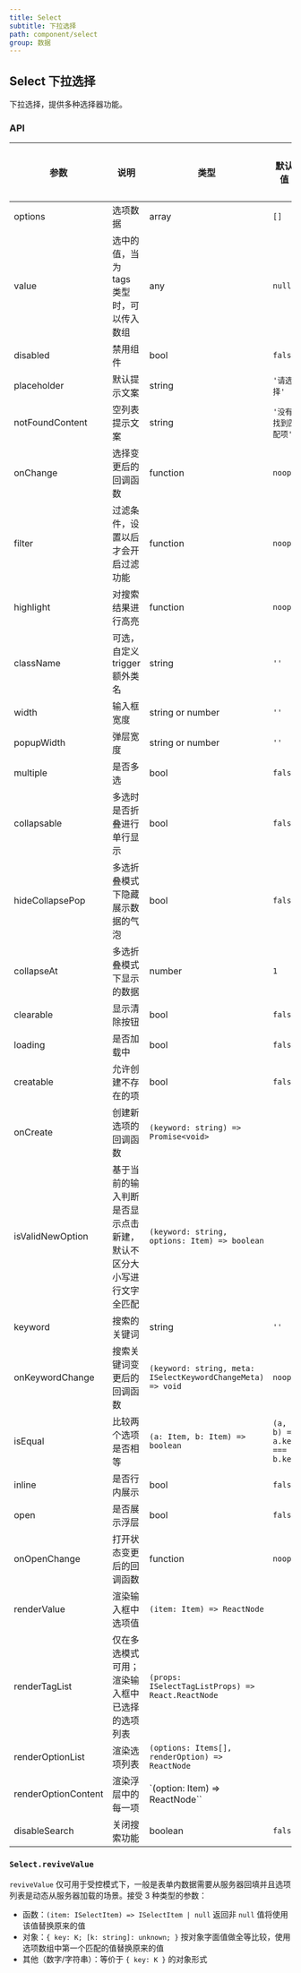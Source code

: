 ```yaml
---
title: Select
subtitle: 下拉选择
path: component/select
group: 数据
---
```


## Select 下拉选择

下拉选择，提供多种选择器功能。

### API

| 参数                | 说明                                                               | 类型                                                        | 默认值                      | 是否必填 |
| ------------------- | ------------------------------------------------------------------ | ----------------------------------------------------------- | --------------------------- | -------- |
| options             | 选项数据                                                           | array                                                       | `[]`                        | 是       |
| value               | 选中的值，当为 tags 类型时，可以传入数组                           | any                                                         | `null`                      | 否       |
| disabled            | 禁用组件                                                           | bool                                                        | `false`                     | 否       |
| placeholder         | 默认提示文案                                                       | string                                                      | `'请选择'`                  | 否       |
| notFoundContent     | 空列表提示文案                                                     | string                                                      | `'没有找到匹配项'`          | 否       |
| onChange            | 选择变更后的回调函数                                               | function                                                    | `noop`                      | 否       |
| filter              | 过滤条件，设置以后才会开启过滤功能                                 | function                                                    | `noop`                      | 否       |
| highlight           | 对搜索结果进行高亮                                                 | function                                                    | `noop`                      | 否       |
| className           | 可选，自定义 trigger 额外类名                                      | string                                                      | `''`                        | 否       |
| width               | 输入框宽度                                                         | string or number                                            | `''`                        | 否       |
| popupWidth          | 弹层宽度                                                           | string or number                                            | `''`                        | 否       |
| multiple            | 是否多选                                                           | bool                                                        | `false`                     | 否       |
| collapsable         | 多选时是否折叠进行单行显示                                         | bool                                                        | `false`                     | 否       |
| hideCollapsePop     | 多选折叠模式下隐藏展示数据的气泡                                   | bool                                                        | `false`                     | 否       |
| collapseAt          | 多选折叠模式下显示的数据                                           | number                                                      | `1`                         | 否       |
| clearable           | 显示清除按钮                                                       | bool                                                        | `false`                     | 否       |
| loading             | 是否加载中                                                         | bool                                                        | `false`                     | 否       |
| creatable           | 允许创建不存在的项                                                 | bool                                                        | `false`                     | 否       |
| onCreate            | 创建新选项的回调函数                                               | `(keyword: string) => Promise<void>`                        |                             | 否       |
| isValidNewOption    | 基于当前的输入判断是否显示点击新建，默认不区分大小写进行文字全匹配 | `(keyword: string, options: Item) => boolean`               |                             | 否       |
| keyword             | 搜索的关键词                                                       | string                                                      | `''`                        | 否       |
| onKeywordChange     | 搜索关键词变更后的回调函数                                         | `(keyword: string, meta: ISelectKeywordChangeMeta) => void` | `noop`                      | 否       |
| isEqual             | 比较两个选项是否相等                                               | `(a: Item, b: Item) => boolean`                             | `(a, b) => a.key === b.key` | 否       |
| inline              | 是否行内展示                                                       | bool                                                        | `false`                     | 否       |
| open                | 是否展示浮层                                                       | bool                                                        | `false`                     | 否       |
| onOpenChange        | 打开状态变更后的回调函数                                           | function                                                    | `noop`                      | 否       |
| renderValue         | 渲染输入框中选项值                                                 | `(item: Item) => ReactNode`                                 |                             | 否       |
| renderTagList       | 仅在多选模式可用；渲染输入框中已选择的选项列表                     | `(props: ISelectTagListProps) => React.ReactNode`           |                             | 否       |
| renderOptionList    | 渲染选项列表                                                       | `(options: Items[], renderOption) => ReactNode`             |                             | 否       |
| renderOptionContent | 渲染浮层中的每一项                                                 | `(option: Item) => ReactNode``                              |                             | 否       |
| disableSearch       | 关闭搜索功能                                                       | boolean                                                     | `false`                     | 否       |

### `Select.reviveValue`

`reviveValue` 仅可用于受控模式下，一般是表单内数据需要从服务器回填并且选项列表是动态从服务器加载的场景。接受 3 种类型的参数：

- 函数：`(item: ISelectItem) => ISelectItem | null` 返回非 `null` 值将使用该值替换原来的值
- 对象：`{ key: K; [k: string]: unknown; }` 按对象字面值做全等比较，使用选项数组中第一个匹配的值替换原来的值
- 其他（数字/字符串）：等价于 `{ key: K }` 的对象形式

